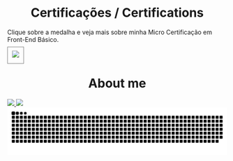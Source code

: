 # <h1 align="center">Certificações / Certifications</h1>
Clique sobre a medalha e veja mais sobre minha Micro Certificação em Front-End Básico. </br></br>
<a href="https://badge.cps.sp.gov.br//view.aspx?59eb5a78-90c0-45e1-bdf1-1fea17dc7c53" target="_blank" style="border:1px solid gray; padding:10px;"><img src="https://badge.cps.sp.gov.br/_files/60ecbd64c97644179b0a11b8320aa942.png" width="300px"></a>

# <h1 align="center">About me</h1>

<div>
<a href="https://github.com/MaikonGino">
<img loading="lazy" height="165em" src="https://github-readme-stats.vercel.app/api/top-langs/?username=MaikonGino&layout=compact&langs_count=7&theme=dracula"/>
<img loading="lazy" height="165em" src="https://github-readme-stats.vercel.app/api/?username=MaikonGino&show_icons=true&theme=dracula&include_all_commits=true&count_private=true"/>
</div>

<picture>
  <source
    media="(prefers-color-scheme: dark)"
    srcset="https://raw.githubusercontent.com/platane/snk/output/github-contribution-grid-snake-dark.svg"
  />
  <source
    media="(prefers-color-scheme: light)"
    srcset="https://raw.githubusercontent.com/platane/snk/output/github-contribution-grid-snake.svg"
  />
  <img
    alt="github contribution grid snake animation"
    src="https://raw.githubusercontent.com/platane/snk/output/github-contribution-grid-snake.svg"
  />
</picture>

<!--
Here are some ideas to get you started:

- 🌱 I’m currently learning ...
- 👯 I’m looking to collaborate on ...
- 🤔 I’m looking for help with ...
- 💬 Ask me about ...
- 📫 How to reach me: ...
- 😄 Pronouns: ...
- ⚡ Fun fact: ...
-->
